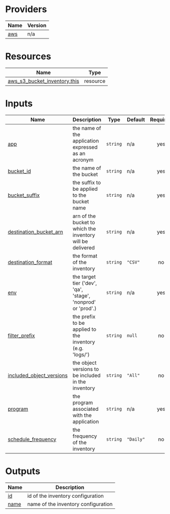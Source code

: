 <!-- BEGIN_TF_DOCS -->


# Providers

| Name | Version |
|------|---------|
| <a name="provider_aws"></a> [aws](#provider\_aws) | n/a |

# Resources

| Name | Type |
|------|------|
| [aws_s3_bucket_inventory.this](https://registry.terraform.io/providers/hashicorp/aws/latest/docs/resources/s3_bucket_inventory) | resource |

# Inputs

| Name | Description | Type | Default | Required |
|------|-------------|------|---------|:--------:|
| <a name="input_app"></a> [app](#input\_app) | the name of the application expressed as an acronym | `string` | n/a | yes |
| <a name="input_bucket_id"></a> [bucket\_id](#input\_bucket\_id) | the name of the bucket | `string` | n/a | yes |
| <a name="input_bucket_suffix"></a> [bucket\_suffix](#input\_bucket\_suffix) | the suffix to be applied to the bucket name | `string` | n/a | yes |
| <a name="input_destination_bucket_arn"></a> [destination\_bucket\_arn](#input\_destination\_bucket\_arn) | arn of the bucket to which the inventory will be delivered | `string` | n/a | yes |
| <a name="input_destination_format"></a> [destination\_format](#input\_destination\_format) | the format of the inventory | `string` | `"CSV"` | no |
| <a name="input_env"></a> [env](#input\_env) | the target tier ('dev', 'qa', 'stage', 'nonprod' or 'prod'.) | `string` | n/a | yes |
| <a name="input_filter_prefix"></a> [filter\_prefix](#input\_filter\_prefix) | the prefix to be applied to the inventory (e.g. 'logs/') | `string` | `null` | no |
| <a name="input_included_object_versions"></a> [included\_object\_versions](#input\_included\_object\_versions) | the object versions to be included in the inventory | `string` | `"All"` | no |
| <a name="input_program"></a> [program](#input\_program) | the program associated with the application | `string` | n/a | yes |
| <a name="input_schedule_frequency"></a> [schedule\_frequency](#input\_schedule\_frequency) | the frequency of the inventory | `string` | `"Daily"` | no |

# Outputs

| Name | Description |
|------|-------------|
| <a name="output_id"></a> [id](#output\_id) | id of the inventory configuration |
| <a name="output_name"></a> [name](#output\_name) | name of the inventory configuration |
<!-- END_TF_DOCS -->